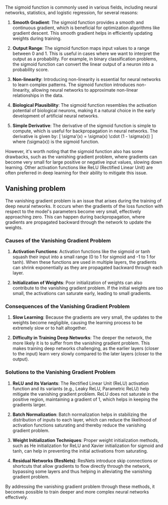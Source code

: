 The sigmoid function is commonly used in various fields, including neural networks, statistics, and logistic regression, for several reasons:

1. **Smooth Gradient**: The sigmoid function provides a smooth and continuous gradient, which is beneficial for optimization algorithms like gradient descent. This smooth gradient helps in efficiently updating weights during training.

2. **Output Range**: The sigmoid function maps input values to a range between 0 and 1. This is useful in cases where we want to interpret the output as a probability. For example, in binary classification problems, the sigmoid function can convert the linear output of a neuron into a probability score.

3. **Non-linearity**: Introducing non-linearity is essential for neural networks to learn complex patterns. The sigmoid function introduces non-linearity, allowing neural networks to approximate non-linear relationships in the data.

4. **Biological Plausibility**: The sigmoid function resembles the activation potential of biological neurons, making it a natural choice in the early development of artificial neural networks.

5. **Simple Derivative**: The derivative of the sigmoid function is simple to compute, which is useful for backpropagation in neural networks. The derivative is given by:
   \[
   \sigma'(x) = \sigma(x) \cdot (1 - \sigma(x))
   \]
   where \(\sigma(x)\) is the sigmoid function.

However, it's worth noting that the sigmoid function also has some drawbacks, such as the vanishing gradient problem, where gradients can become very small for large positive or negative input values, slowing down learning. Other activation functions like ReLU (Rectified Linear Unit) are often preferred in deep learning for their ability to mitigate this issue.

## Vanishing problem

The vanishing gradient problem is an issue that arises during the training of deep neural networks. It occurs when the gradients of the loss function with respect to the model's parameters become very small, effectively approaching zero. This can happen during backpropagation, where gradients are propagated backward through the network to update the weights.

### Causes of the Vanishing Gradient Problem

1. **Activation Functions**: Activation functions like the sigmoid or tanh squash their input into a small range (0 to 1 for sigmoid and -1 to 1 for tanh). When these functions are used in multiple layers, the gradients can shrink exponentially as they are propagated backward through each layer.

2. **Initialization of Weights**: Poor initialization of weights can also contribute to the vanishing gradient problem. If the initial weights are too small, the activations can saturate early, leading to small gradients.

### Consequences of the Vanishing Gradient Problem

1. **Slow Learning**: Because the gradients are very small, the updates to the weights become negligible, causing the learning process to be extremely slow or to halt altogether.

2. **Difficulty in Training Deep Networks**: The deeper the network, the more likely it is to suffer from the vanishing gradient problem. This makes training deep networks challenging, as the earlier layers (closer to the input) learn very slowly compared to the later layers (closer to the output).

### Solutions to the Vanishing Gradient Problem

1. **ReLU and its Variants**: The Rectified Linear Unit (ReLU) activation function and its variants (e.g., Leaky ReLU, Parametric ReLU) help mitigate the vanishing gradient problem. ReLU does not saturate in the positive region, maintaining a gradient of 1, which helps in keeping the gradients larger.

2. **Batch Normalization**: Batch normalization helps in stabilizing the distribution of inputs to each layer, which can reduce the likelihood of activation functions saturating and thereby reduce the vanishing gradient problem.

3. **Weight Initialization Techniques**: Proper weight initialization methods, such as He initialization for ReLU and Xavier initialization for sigmoid and tanh, can help in preventing the initial activations from saturating.

4. **Residual Networks (ResNets)**: ResNets introduce skip connections or shortcuts that allow gradients to flow directly through the network, bypassing some layers and thus helping in alleviating the vanishing gradient problem.

By addressing the vanishing gradient problem through these methods, it becomes possible to train deeper and more complex neural networks effectively.